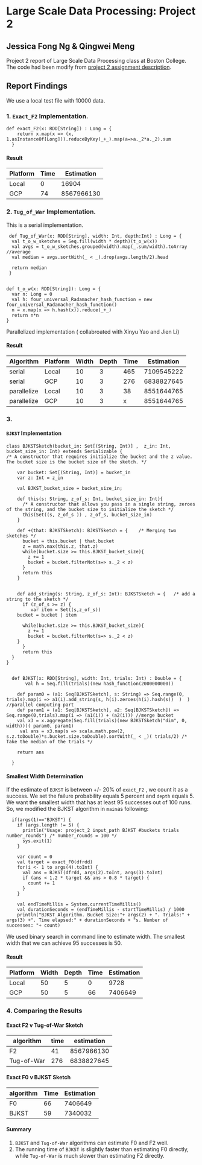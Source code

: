 # Large Scale Data Processing: Project 2
## Jessica Fong Ng & Qingwei Meng
Project 2 report of Large Scale Data Processing class at Boston College. The code had been modify from [project 2 assignment description](https://github.com/CSCI3390/project_2).

## Report Findings
We use a local test file with 10000 data.
### 1. `Exact_F2` Implementation.
```
def exact_F2(x: RDD[String]) : Long = {
    return x.map(x => (x, 1.asInstanceOf[Long])).reduceByKey(_+_).map(a=>a._2*a._2).sum
  }
```
#### Result
Platform | Time |  Estimation 
------------|------------|------------
Local | 0 | 16904
GCP | 74 | 8567966130
### 2. `Tug_of_War` Implementation.
This is a serial implementation.
```
 def Tug_of_War(x: RDD[String], width: Int, depth:Int) : Long = {
  val t_o_w_sketches = Seq.fill(width * depth)(t_o_w(x))
  val avgs = t_o_w_sketches.grouped(width).map(_.sum/width).toArray //average
  val median = avgs.sortWith(_ < _).drop(avgs.length/2).head

  return median
 }


def t_o_w(x: RDD[String]): Long = {
  var n: Long = 0
  val h: four_universal_Radamacher_hash_function = new four_universal_Radamacher_hash_function()
  n = x.map(x => h.hash(x)).reduce(_+_)
  return n*n
}
```
Parallelized implementation ( collabroated with Xinyu Yao and Jien Li)
#### Result
Algorithm | Platform |Width|Depth| Time |  Estimation 
---------|-----|-----|-----|------|------------
serial| Local| 10 | 3| 465 | 7109545222
serial| GCP | 10 | 3 | 276 | 6838827645
parallelize| Local | 10| 3 | 38| 8551644765 
parallelize| GCP | 10| 3 | x| 8551644765 

### 3. 
#### `BJKST` Implementation

```
class BJKSTSketch(bucket_in: Set[(String, Int)] ,  z_in: Int, bucket_size_in: Int) extends Serializable {
/* A constructor that requires initialize the bucket and the z value. The bucket size is the bucket size of the sketch. */

    var bucket: Set[(String, Int)] = bucket_in
    var z: Int = z_in

    val BJKST_bucket_size = bucket_size_in;

    def this(s: String, z_of_s: Int, bucket_size_in: Int){
      /* A constructor that allows you pass in a single string, zeroes of the string, and the bucket size to initialize the sketch */
      this(Set((s, z_of_s )) , z_of_s, bucket_size_in)
    }

    def +(that: BJKSTSketch): BJKSTSketch = {    /* Merging two sketches */
      bucket = this.bucket | that.bucket
      z = math.max(this.z, that.z)
      while(bucket.size >= this.BJKST_bucket_size){
        z += 1
        bucket = bucket.filterNot(s=> s._2 < z)
      }
      return this
    }


    def add_string(s: String, z_of_s: Int): BJKSTSketch = {   /* add a string to the sketch */
      if (z_of_s >= z) {
         var item = Set((s,z_of_s))
	bucket = bucket | item
	
      while(bucket.size >= this.BJKST_bucket_size){
		z += 1
		bucket = bucket.filterNot(s=> s._2 < z)
	}
      }
      return this
  }
}
 

  def BJKST(x: RDD[String], width: Int, trials: Int) : Double = {
       val h = Seq.fill(trials)(new hash_function(2000000000))

    def param0 = (a1: Seq[BJKSTSketch], s: String) => Seq.range(0, trials).map(i => a1(i).add_string(s, h(i).zeroes(h(i).hash(s))  )  ) //parallel computing part
    def param1 = (a1: Seq[BJKSTSketch], a2: Seq[BJKSTSketch]) => Seq.range(0,trials).map(i => (a1(i)) + (a2(i))) //merge bucket
    val x3 = x.aggregate(Seq.fill(trials)(new BJKSTSketch("dim", 0, width)))( param0, param1)
     val ans = x3.map(s => scala.math.pow(2, s.z.toDouble)*s.bucket.size.toDouble).sortWith(_ < _)( trials/2) /* Take the median of the trials */

    return ans

  }
  ``` 
#### Smallest Width Determination 
If the estimate of `BJKST` is between +/- 20% of `exact_F2` , we count it as a success. We set the failure probability equals 5 percent and `depth` equals 5. We want the smallest width that has at least 95 successes out of 100 runs. So, we modified the BJKST algorithm in `main`as following: 
  ```
    if(args(1)=="BJKST") {
      if (args.length != 5) {
        println("Usage: project_2 input_path BJKST #buckets trials number_rounds") /* number_rounds = 100 */
        sys.exit(1)
      }

      var count = 0
      val target = exact_F0(dfrdd)
      for(i <- 1 to args(4).toInt) {
        val ans = BJKST(dfrdd, args(2).toInt, args(3).toInt)
        if (ans < 1.2 * target && ans > 0.8 * target) {
          count += 1
        }
      }

      val endTimeMillis = System.currentTimeMillis()
      val durationSeconds = (endTimeMillis - startTimeMillis) / 1000
      println("BJKST Algorithm. Bucket Size:"+ args(2) + ". Trials:" + args(3) +". Time elapsed:" + durationSeconds + "s. Number of successes: "+ count)
  ```     
We used binary search in command line to estimate width. The smallest width that we can achieve 95 successes is 50.
#### Result
Platform |Width|Depth| Time |  Estimation 
---------|-----|-----|------|------------
Local| 50 |5 | 0 | 9728
GCP | 50 | 5 | 66 | 7406649
### 4. Comparing the Results
#### Exact F2 v Tug-of-War Sketch
 algorithm| time |  estimation 
------------|------------|------------
F2 | 41 | 8567966130
Tug-of-War | 276 | 6838827645
#### Exact F0 v BJKST Sketch
 algorithm| Time |  Estimation 
------------|------------|------------
F0 | 66 | 7406649
BJKST | 59 | 7340032

#### Summary
1. `BJKST` and `Tug-of-War` algorithms can estimate F0 and F2 well.
2. The running time of `BJKST` is slightly faster than estimating F0 directly, while `Tug-of-War` is much slower than estimating F2 directly.
  
